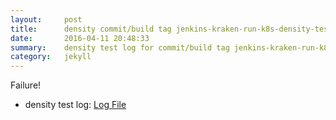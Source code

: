 ```yaml
---
layout:     post
title:      density commit/build tag jenkins-kraken-run-k8s-density-tests-24-30
date:       2016-04-11 20:48:33
summary:    density test log for commit/build tag jenkins-kraken-run-k8s-density-tests-24-30.
category:   jekyll
---
```


Failure!

- density test log: [Log File](http://s3-us-west-2.amazonaws.com/kraken-e2e-logs/density/jenkins-kraken-run-k8s-density-tests-24-30.log)
